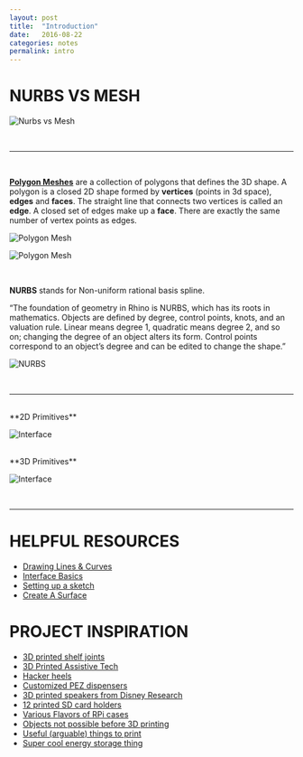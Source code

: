 ```yaml
---
layout: post
title:  "Introduction"
date:   2016-08-22
categories: notes
permalink: intro
---
```



# NURBS VS MESH

![Nurbs vs Mesh](/form-fall-16/assets/nurbsvsmesh.jpg)

<!-- In 3D modeling, it is important to understand the kind of model that you are working with.  --><br>

______________________

<br>



**[Polygon Meshes](http://softimage.wiki.softimage.com/xsidocs/poly_basic_PolygonMeshes.htm)** are a collection of polygons that defines the 3D shape. A polygon is a closed 2D shape formed by **vertices** (points in 3d space), **edges** and **faces**. The straight line that connects two vertices is called an **edge**. A closed set of edges make up a **face**. There are exactly the same number of vertex points as edges.

![Polygon Mesh](/form-fall-16/assets/polygonmesh.png)

![Polygon Mesh](/form-fall-16/assets/mesh_overview.png)

<br>

**NURBS** stands for Non-uniform rational basis spline.

“The foundation of geometry in Rhino is NURBS, which has its roots in mathematics. Objects are defined by degree, control points, knots, and an valuation rule. Linear means degree 1, quadratic means degree 2, and so on; changing the degree of an object alters its form. Control points correspond to an object’s degree and can be edited to change the shape.”

![NURBS](/form-fall-16/assets/controlpoints.png)

<br>

______________________

<!-- # RHINO INTERFACE BASICS

![Interface](/form-fall-16/assets/interface.png)

Here's a helpful video on the [MAC Rhino Interface](https://vimeo.com/128160449) -->

<br>
**2D Primitives**

![Interface](/form-fall-16/assets/2dprimitives.png)

<br>
**3D Primitives**

![Interface](/form-fall-16/assets/3dprimitives.png)




<br>

______________________

# HELPFUL RESOURCES

+ [Drawing Lines & Curves](http://docs.mcneel.com/rhino/5/help/en-us/seealso/sak_curve.htm)
+ [Interface Basics](https://vimeo.com/116299652)
+ [Setting up a sketch](https://vimeo.com/116361054)
+ [Create A Surface](https://vimeo.com/116361055)

# PROJECT INSPIRATION

+ [3D printed shelf joints](https://www.behance.net/gallery/Print-To-Build-3D-printed-joint-collection/27812109)
+ [3D Printed Assistive Tech](https://3dprint.com/126214/103dp-devices-for-the-disabled/)
+ [Hacker heels](http://www.3ders.org/articles/20150824-redditor-sexycyborg-designs-3d-printed-shoes-filled-with-penetration-test-kit.html) 
+ [Customized PEZ dispensers](http://newatlas.com/3d-printed-pez-dispensers/26018/pictures#4)
+ [3D printed speakers from Disney Research](https://3dprint.com/2846/disney-3d-printed-speakers/)
+ [12 printed SD card holders](https://all3dp.com/awesome-3d-printed-sd-card-holders/)
+ [Various Flavors of RPi cases](https://all3dp.com/7-best-raspberry-pi-cases-to-3d-print/)
+ [Objects not possible before 3D printing](http://gizmodo.com/objects-that-couldnt-be-made-before-3d-printers-existed-1718072112)
+ [Useful (arguable) things to print](https://all3dp.com/cool-things-to-3d-print-useful/)
+ [Super cool energy storage thing](https://3dprint.com/87346/3d-printed-wind-energy-gravity/)
